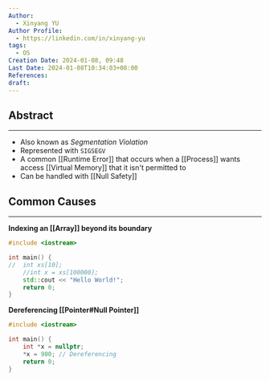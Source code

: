 ```yaml
---
Author:
  - Xinyang YU
Author Profile:
  - https://linkedin.com/in/xinyang-yu
tags:
  - OS
Creation Date: 2024-01-08, 09:48
Last Date: 2024-01-08T10:34:03+08:00
References: 
draft: 
---
```

## Abstract
---
- Also known as *Segmentation Violation*
- Represented with `SIGSEGV`
- A common [[Runtime Error]] that occurs when a [[Process]] wants access [[Virtual Memory]] that it isn't permitted to 
- Can be handled with [[Null Safety]]


## Common Causes
---
**Indexing an [[Array]] beyond its boundary**
```cpp
#include <iostream>

int main() {
//	int xs[10];
	//int x = xs[100000];
	std::cout << "Hello World!";
	return 0;
}
```

**Dereferencing [[Pointer#Null Pointer]]**
```cpp
#include <iostream>

int main() {
	int *x = nullptr;
	*x = 900; // Dereferencing 
	return 0;
}
```